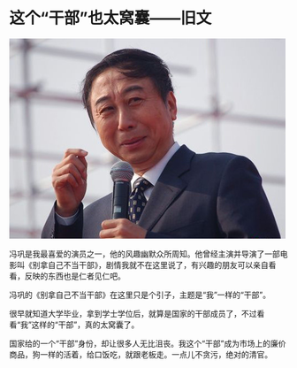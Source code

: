 # 这个“干部”也太窝囊——旧文 #

![](./illustration/这个“干部”也太窝囊.jpg)

冯巩是我最喜爱的演员之一，他的风趣幽默众所周知。他曾经主演并导演了一部电影叫《别拿自己不当干部》，剧情我就不在这里说了，有兴趣的朋友可以亲自看看，反映的东西也是仁者见仁吧。

冯巩的《别拿自己不当干部》在这里只是个引子，主题是“我”一样的“干部”。

很早就知道大学毕业，拿到学士学位后，就算是国家的干部成员了，不过看看“我”这样的“干部”，真的太窝囊了。

国家给的一个“干部”身份，却让很多人无比沮丧。我这个“干部”成为市场上的廉价商品，狗一样的活着，给口饭吃，就跟老板走。一点儿不贪污，绝对的清官。